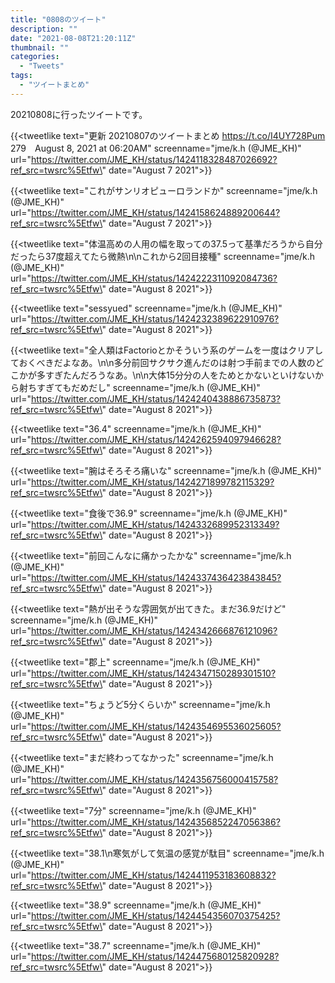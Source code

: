 ```yaml
---
title: "0808のツイート"
description: ""
date: "2021-08-08T21:20:11Z"
thumbnail: ""
categories:
  - "Tweets"
tags:
  - "ツイートまとめ"
---
```

20210808に行ったツイートです。
<!--more-->
{{<tweetlike text=\"更新 20210807のツイートまとめ https://t.co/I4UY728Pum 279　August 8, 2021 at 06:20AM\" screenname=\"jme/k.h (@JME_KH)\" url=\"https://twitter.com/JME_KH/status/1424118328487026692?ref_src=twsrc%5Etfw\" date=\"August 7 2021\">}}

{{<tweetlike text=\"これがサンリオピューロランドか\" screenname=\"jme/k.h (@JME_KH)\" url=\"https://twitter.com/JME_KH/status/1424158624889200644?ref_src=twsrc%5Etfw\" date=\"August 7 2021\">}}

{{<tweetlike text=\"体温高めの人用の幅を取っての37.5って基準だろうから自分だったら37度超えてたら微熱\n\nこれから2回目接種\" screenname=\"jme/k.h (@JME_KH)\" url=\"https://twitter.com/JME_KH/status/1424222311092084736?ref_src=twsrc%5Etfw\" date=\"August 8 2021\">}}

{{<tweetlike text=\"sessyued\" screenname=\"jme/k.h (@JME_KH)\" url=\"https://twitter.com/JME_KH/status/1424232389622910976?ref_src=twsrc%5Etfw\" date=\"August 8 2021\">}}

{{<tweetlike text=\"全人類はFactorioとかそういう系のゲームを一度はクリアしておくべきだよなあ。\n\n多分前回サクサク進んだのは射つ手前までの人数のどこかが多すぎたんだろうなあ。\n\n大体15分分の人をためとかないといけないから射ちすぎてもだめだし\" screenname=\"jme/k.h (@JME_KH)\" url=\"https://twitter.com/JME_KH/status/1424240438886735873?ref_src=twsrc%5Etfw\" date=\"August 8 2021\">}}

{{<tweetlike text=\"36.4\" screenname=\"jme/k.h (@JME_KH)\" url=\"https://twitter.com/JME_KH/status/1424262594097946628?ref_src=twsrc%5Etfw\" date=\"August 8 2021\">}}

{{<tweetlike text=\"腕はそろそろ痛いな\" screenname=\"jme/k.h (@JME_KH)\" url=\"https://twitter.com/JME_KH/status/1424271899782115329?ref_src=twsrc%5Etfw\" date=\"August 8 2021\">}}

{{<tweetlike text=\"食後で36.9\" screenname=\"jme/k.h (@JME_KH)\" url=\"https://twitter.com/JME_KH/status/1424332689952313349?ref_src=twsrc%5Etfw\" date=\"August 8 2021\">}}

{{<tweetlike text=\"前回こんなに痛かったかな\" screenname=\"jme/k.h (@JME_KH)\" url=\"https://twitter.com/JME_KH/status/1424337436423843845?ref_src=twsrc%5Etfw\" date=\"August 8 2021\">}}

{{<tweetlike text=\"熱が出そうな雰囲気が出てきた。まだ36.9だけど\" screenname=\"jme/k.h (@JME_KH)\" url=\"https://twitter.com/JME_KH/status/1424342666876121096?ref_src=twsrc%5Etfw\" date=\"August 8 2021\">}}

{{<tweetlike text=\"郡上\" screenname=\"jme/k.h (@JME_KH)\" url=\"https://twitter.com/JME_KH/status/1424347150289301510?ref_src=twsrc%5Etfw\" date=\"August 8 2021\">}}

{{<tweetlike text=\"ちょうど5分くらいか\" screenname=\"jme/k.h (@JME_KH)\" url=\"https://twitter.com/JME_KH/status/1424354695536025605?ref_src=twsrc%5Etfw\" date=\"August 8 2021\">}}

{{<tweetlike text=\"まだ終わってなかった\" screenname=\"jme/k.h (@JME_KH)\" url=\"https://twitter.com/JME_KH/status/1424356756000415758?ref_src=twsrc%5Etfw\" date=\"August 8 2021\">}}

{{<tweetlike text=\"7分\" screenname=\"jme/k.h (@JME_KH)\" url=\"https://twitter.com/JME_KH/status/1424356852247056386?ref_src=twsrc%5Etfw\" date=\"August 8 2021\">}}

{{<tweetlike text=\"38.1\n寒気がして気温の感覚が駄目\" screenname=\"jme/k.h (@JME_KH)\" url=\"https://twitter.com/JME_KH/status/1424411953183608832?ref_src=twsrc%5Etfw\" date=\"August 8 2021\">}}

{{<tweetlike text=\"38.9\" screenname=\"jme/k.h (@JME_KH)\" url=\"https://twitter.com/JME_KH/status/1424454356070375425?ref_src=twsrc%5Etfw\" date=\"August 8 2021\">}}

{{<tweetlike text=\"38.7\" screenname=\"jme/k.h (@JME_KH)\" url=\"https://twitter.com/JME_KH/status/1424475680125820928?ref_src=twsrc%5Etfw\" date=\"August 8 2021\">}}

